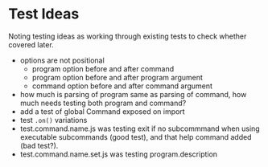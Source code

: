 # Test Ideas

Noting testing ideas as working through existing tests to check whether covered later.

- options are not positional
  - program option before and after command
  - program option before and after program argument
  - command option before and after command argument
- how much is parsing of program same as parsing of command, how much needs testing both program and command?
- add a test of global Command exposed on import
- test `.on()` variations
- test.command.name.js was testing exit if no subcommmand when using executable subcommands (good test), and that help command added (bad test?).
- test.command.name.set.js was testing program.description
